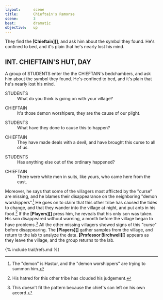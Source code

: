 ```yaml
---
layout:      scene
title:       Chieftain's Remorse
scene:       3
beat:        dramatic
objective:   up
---
```



They find the **[Chieftain][]**, and ask him about the symbol they found.
He's confined to bed, and it's plain that he's nearly lost his mind.

<div class="screenplay">
	<div class="page-break"></div>
	<h2 class="full-slugline">INT. CHIEFTAIN'S HUT, DAY</h2>
	<p class="action">A group of STUDENTS enter the the CHIEFTAIN's bedchambers,
	and ask him about the symbol they found.
	He's confined to bed, and it's plain that he's nearly lost his mind.</p>
	<dl>
	<dt class="character">STUDENTS</dt>
	<dd class="dialogue">What do you think is going on with your village?</dd>
	</dl>
	<dl>
	<dt class="character">CHIEFTAIN</dt>
	<dd class="dialogue">It's those demon worshipers, they are the cause of our plight.</dd>
	</dl>
	<dl>
	<dt class="character">STUDENTS</dt>
	<dd class="dialogue">What have they done to cause this to happen?</dd>
	</dl>
	<dl>
	<dt class="character">CHIEFTAIN</dt>
	<dd class="dialogue">They have made deals with a devil, and have brought this curse to all of us.</dd>
	</dl>
	<dl>
	<dt class="character">STUDENTS</dt>
	<dd class="dialogue">Has anything else out of the ordinary happened?</dd>
	</dl>
	<dl>
	<dt class="character">CHIEFTAIN</dt>
	<dd class="dialogue">There were white men in suits, like yours, who came here from the east.</dd>
	</dl>
</div>

Moreover, he says that some of the villagers most afflicted by the "curse" are missing,
and he blames their disappearance on the neighboring "demon worshippers".[^0]
He goes on to claim that this other tribe has caused the tides to change,
and that they wander into the village at night, and put ants in his food.[^2]
If the **[Players][]** press him, he reveals that his only son was taken.
His son disappeared without warning, a month before the village began to have problems.[^3]
All the other missing villagers showed signs of this "curse" before disappearing.
The **[Players][]** gather samples from the village, and return to the lab to analyze the data.
**[Professor Birchwell][]** appears as they leave the village, and the group returns to the lab.


[^0]: The "demon" is Hastur, and the "demon worshippers" are trying to summon him.
[^1]: The uniformed men are Soviet troops who have taken an interest in the tribe.
[^2]: His hatred for this other tribe has clouded his judgement.
[^3]: This doesn't fit the pattern because the chief's son left on his own accord.

{% include trail/refs.md %}










